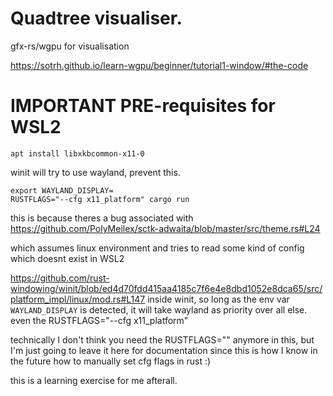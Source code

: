 # Quadtree visualiser.
gfx-rs/wgpu for visualisation

https://sotrh.github.io/learn-wgpu/beginner/tutorial1-window/#the-code



# IMPORTANT PRE-requisites for WSL2
```
apt install libxkbcommon-x11-0
```

winit will try to use wayland, prevent this.
```
export WAYLAND_DISPLAY=
RUSTFLAGS="--cfg x11_platform" cargo run
```

this is because theres a bug associated with 
https://github.com/PolyMeilex/sctk-adwaita/blob/master/src/theme.rs#L24

which assumes linux environment and tries to read some kind of config which doesnt exist in WSL2

https://github.com/rust-windowing/winit/blob/ed4d70fdd415aa4185c7f6e4e8dbd1052e8dca65/src/platform_impl/linux/mod.rs#L147
inside winit, so long as the env var `WAYLAND_DISPLAY` is detected, it will take wayland as priority over all else.
even the RUSTFLAGS="--cfg x11_platform"

technically I don't think you need the RUSTFLAGS="" anymore in this, but I'm just going to leave it here for documentation 
since this is how I know in the future how to manually set cfg flags in rust :)

this is a learning exercise for me afterall.